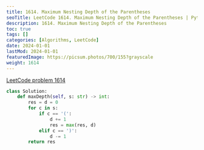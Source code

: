 ```yaml
---
title: 1614. Maximum Nesting Depth of the Parentheses
seoTitle: LeetCode 1614. Maximum Nesting Depth of the Parentheses | Python solution and explanation
description: 1614. Maximum Nesting Depth of the Parentheses
toc: true
tags: []
categories: [Algorithms, LeetCode]
date: 2024-01-01
lastMod: 2024-01-01
featuredImage: https://picsum.photos/700/155?grayscale
weight: 1614
---
```


[LeetCode problem 1614](https://leetcode.com/problems/maximum-nesting-depth-of-the-parentheses/)

```python
class Solution:
    def maxDepth(self, s: str) -> int:
        res = d = 0
        for c in s:
            if c == '(':
                d += 1
                res = max(res, d)
            elif c == ')':
                d -= 1
        return res

```
